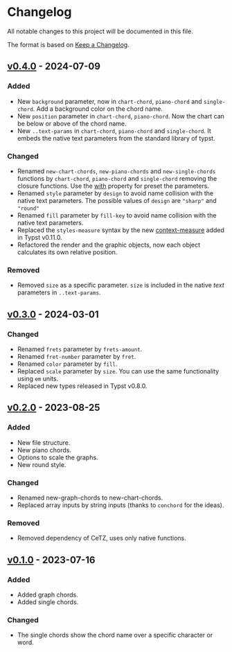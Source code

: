 # Changelog

All notable changes to this project will be documented in this file.

The format is based on [Keep a Changelog](https://keepachangelog.com/en/1.0.0/).

## [v0.4.0](https://github.com/ljgago/typst-chords/compare/v0.3.0...v0.4.0) - 2024-07-09

### Added

- New `background` parameter, now in `chart-chord`, `piano-chord` and `single-chord`. Add a background color on the chord name.
- New `position` parameter in `chart-chord`, `piano-chord`. Now the chart can be below or above of the chord name.
- New `..text-params` in `chart-chord`, `piano-chord` and `single-chord`. It embeds the native text parameters from the standard library of typst.

### Changed

- Renamed `new-chart-chords`, `new-piano-chords` and `new-single-chords` functions by `chart-chord`, `piano-chord` and `single-chord` removing the closure functions. Use the [with](https://typst.app/docs/reference/foundations/function/#definitions-with) property for preset the parameters.
- Renamed `style` parameter by `design` to avoid name collision with the native text parameters. The possible values of `design` are `"sharp"` and `"round"`
- Renamed `fill` parameter by `fill-key` to avoid name collision with the native text parameters.
- Replaced the `styles-measure` syntax by the new [context-measure](https://typst.app/docs/reference/context/) added in Typst v0.11.0.
- Refactored the render and the graphic objects, now each object calculates its own relative position.

### Removed

- Removed `size` as a specific parameter. `size` is included in the native *text* parameters in `..text-params`.

## [v0.3.0](https://github.com/ljgago/typst-chords/compare/v0.2.0...v0.3.0) - 2024-03-01

### Changed

- Renamed `frets` parameter by `frets-amount`.
- Renamed `fret-number` parameter by `fret`.
- Renamed `color` parameter by `fill`.
- Replaced `scale` parameter by `size`. You can use the same functionality using `em` units.
- Replaced new types released in Typst v0.8.0.

## [v0.2.0](https://github.com/ljgago/typst-chords/compare/v0.1.0...v0.2.0) - 2023-08-25

### Added

- New file structure.
- New piano chords.
- Options to scale the graphs.
- New round style.

### Changed

- Renamed new-graph-chords to new-chart-chords.
- Replaced array inputs by string inputs (thanks to `conchord` for the ideas).

### Removed

- Removed dependency of CeTZ, uses only native functions.

## [v0.1.0](https://github.com/ljgago/typst-chords/compare/v0.1.0...v0.1.0) - 2023-07-16

### Added

- Added graph chords.
- Added single chords.

### Changed

- The single chords show the chord name over a specific character or word.
